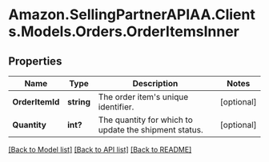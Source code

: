 # Amazon.SellingPartnerAPIAA.Clients.Models.Orders.OrderItemsInner
## Properties

Name | Type | Description | Notes
------------ | ------------- | ------------- | -------------
**OrderItemId** | **string** | The order item&#39;s unique identifier. | [optional] 
**Quantity** | **int?** | The quantity for which to update the shipment status. | [optional] 

[[Back to Model list]](../README.md#documentation-for-models) [[Back to API list]](../README.md#documentation-for-api-endpoints) [[Back to README]](../README.md)

